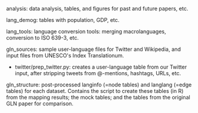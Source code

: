analysis: data analysis, tables, and figures for past and future papers, etc.

lang_demog: tables with population, GDP, etc.

lang_tools: language conversion tools: merging macrolanguages, conversion to ISO 639-3, etc.

gln_sources: sample user-language files for Twitter and Wikipedia, and input files from UNESCO's Index Translationum. 
- twitter/prep_twitter.py: creates a user-language table from our Twitter input, after stripping tweets from @-mentions, hashtags, URLs, etc.

gln_structure: post-processed langinfo (=node tables) and langlang (=edge tables) for each dataset. Contains the script to create these tables (in R) from the mapping results; the mock tables; and the tables from the original GLN paper for comparison.